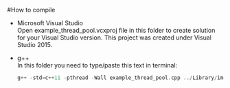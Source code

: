 #How to compile    
- Microsoft Visual Studio    
Open example_thread_pool.vcxproj file in this folder to create solution for your Visual Studio version. This project was created under Visual Studio 2015.

- g++    
In this folder you need to type/paste this text in terminal:    
	```cpp
	g++ -std=c++11 -pthread -Wall example_thread_pool.cpp ../Library/image_function.cpp ../Library/thread_pool.cpp -o application
	```
